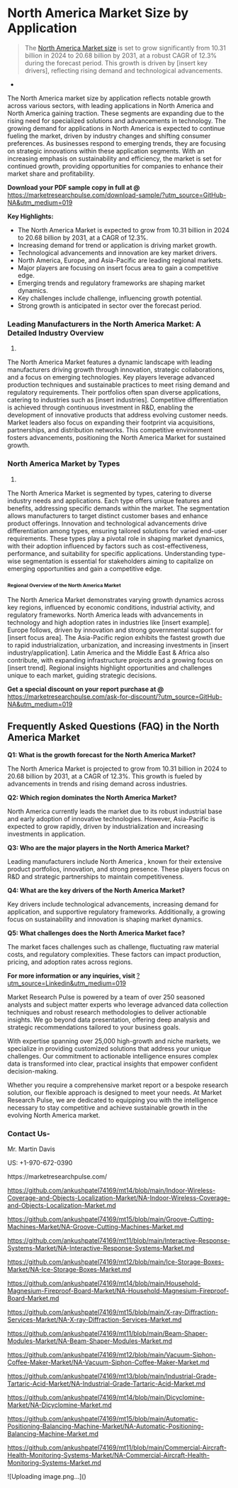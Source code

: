 <h1>North America  Market&nbsp;Size by Application</h1><blockquote><p>The <a href="https://marketresearchpulse.com/download-sample/?utm_source=GitHub-NA&amp;utm_medium=019">North America  Market size</a> is set to grow significantly from 10.31 billion in 2024 to 20.68 billion by 2031, at a robust CAGR of 12.3% during the forecast period. This growth is driven by [insert key drivers], reflecting rising demand and technological advancements.</p></blockquote><ul><li></li></ul><p>The North America  market size by application reflects notable growth across various sectors, with leading applications in North America  and North America  gaining traction. These segments are expanding due to the rising need for specialized solutions and advancements in technology. The growing demand for applications in North America  is expected to continue fueling the market, driven by industry changes and shifting consumer preferences. As businesses respond to emerging trends, they are focusing on strategic innovations within these application segments. With an increasing emphasis on sustainability and efficiency, the market is set for continued growth, providing opportunities for companies to enhance their market share and profitability.</p><p><strong>Download your PDF sample copy in full at @ </strong><a href="https://marketresearchpulse.com/download-sample/?utm_source=GitHub-NA&amp;utm_medium=019">https://marketresearchpulse.com/download-sample/?utm_source=GitHub-NA&amp;utm_medium=019</a></p><p><strong>Key Highlights: </strong></p><ul><li>The North America  Market is expected to grow from 10.31 billion in 2024 to 20.68 billion by 2031, at a CAGR of 12.3%.</li><li>Increasing demand for trend or application is driving market growth.</li><li>Technological advancements and innovation are key market drivers.</li><li>North America, Europe, and Asia-Pacific are leading regional markets.</li><li>Major players are focusing on insert focus area to gain a competitive edge.</li><li>Emerging trends and regulatory frameworks are shaping market dynamics.</li><li>Key challenges include challenge, influencing growth potential.</li><li>Strong growth is anticipated in sector over the forecast period.</li></ul><h3>Leading Manufacturers in the North America  Market: A Detailed Industry Overview</h3><ol><li></li></ol><div class="flex max-w-full flex-col flex-grow"><div class="min-h-8 text-message flex w-full flex-col items-end gap-2 whitespace-normal break-words [.text-message+&amp;]:mt-5" dir="auto" data-message-author-role="assistant" data-message-id="fd8432e4-4910-450d-b182-61b7bfb0a01f" data-message-model-slug="gpt-4o"><div class="flex w-full flex-col gap-1 empty:hidden first:pt-[3px]"><div class="markdown prose w-full break-words dark:prose-invert light"><p>The North America  Market features a dynamic landscape with leading manufacturers driving growth through innovation, strategic collaborations, and a focus on emerging technologies. Key players leverage advanced production techniques and sustainable practices to meet rising demand and regulatory requirements. Their portfolios often span diverse applications, catering to industries such as [insert industries]. Competitive differentiation is achieved through continuous investment in R&amp;D, enabling the development of innovative products that address evolving customer needs. Market leaders also focus on expanding their footprint via acquisitions, partnerships, and distribution networks. This competitive environment fosters advancements, positioning the North America  Market for sustained growth.</p></div></div></div></div><h3>North America  Market by Types</h3><ol><li></li></ol><div class="flex max-w-full flex-col flex-grow"><div class="min-h-8 text-message flex w-full flex-col items-end gap-2 whitespace-normal break-words [.text-message+&amp;]:mt-5" dir="auto" data-message-author-role="assistant" data-message-id="084470be-0bb7-4664-bddf-5156b4f41249" data-message-model-slug="gpt-4o-mini"><div class="flex w-full flex-col gap-1 empty:hidden first:pt-[3px]"><div class="markdown prose w-full break-words dark:prose-invert light"><p>The North America  Market is segmented by types, catering to diverse industry needs and applications. Each type offers unique features and benefits, addressing specific demands within the market. The segmentation allows manufacturers to target distinct customer bases and enhance product offerings. Innovation and technological advancements drive differentiation among types, ensuring tailored solutions for varied end-user requirements. These types play a pivotal role in shaping market dynamics, with their adoption influenced by factors such as cost-effectiveness, performance, and suitability for specific applications. Understanding type-wise segmentation is essential for stakeholders aiming to capitalize on emerging opportunities and gain a competitive edge.</p></div></div></div></div><h3><span style="font-size: 11px;">Regional Overview of the North America  Market</span></h3><div class="flex max-w-full flex-col flex-grow"><div class="min-h-8 text-message flex w-full flex-col items-end gap-2 whitespace-normal break-words [.text-message+&amp;]:mt-5" dir="auto" data-message-author-role="assistant" data-message-id="e9038762-ce64-4e30-91c9-9bd413514231" data-message-model-slug="gpt-4o-mini"><div class="flex w-full flex-col gap-1 empty:hidden first:pt-[3px]"><div class="markdown prose w-full break-words dark:prose-invert light"><p>The North America  Market demonstrates varying growth dynamics across key regions, influenced by economic conditions, industrial activity, and regulatory frameworks. North America leads with advancements in technology and high adoption rates in industries like [insert example]. Europe follows, driven by innovation and strong governmental support for [insert focus area]. The Asia-Pacific region exhibits the fastest growth due to rapid industrialization, urbanization, and increasing investments in [insert industry/application]. Latin America and the Middle East &amp; Africa also contribute, with expanding infrastructure projects and a growing focus on [insert trend]. Regional insights highlight opportunities and challenges unique to each market, guiding strategic decisions.</p></div></div></div></div><p><strong>Get a special discount on your report purchase at @ </strong><a href="https://marketresearchpulse.com/ask-for-discount/?utm_source=GitHub-NA&amp;utm_medium=019">https://marketresearchpulse.com/ask-for-discount/?utm_source=GitHub-NA&amp;utm_medium=019</a></p><h2>Frequently Asked Questions (FAQ) in the North America  Market</h2><p><strong>Q1: What is the growth forecast for the North America  Market?</strong></p><p>The North America  Market is projected to grow from 10.31 billion in 2024 to 20.68 billion by 2031, at a CAGR of 12.3%. This growth is fueled by advancements in trends and rising demand across industries.</p><p><strong>Q2: Which region dominates the North America  Market?</strong></p><p>North America currently leads the market due to its robust industrial base and early adoption of innovative technologies. However, Asia-Pacific is expected to grow rapidly, driven by industrialization and increasing investments in application.</p><p><strong>Q3: Who are the major players in the North America  Market?</strong></p><p>Leading manufacturers include North America , known for their extensive product portfolios, innovation, and strong presence. These players focus on R&amp;D and strategic partnerships to maintain competitiveness.</p><p><strong>Q4: What are the key drivers of the North America  Market?</strong></p><p>Key drivers include technological advancements, increasing demand for application, and supportive regulatory frameworks. Additionally, a growing focus on sustainability and innovation is shaping market dynamics.</p><p><strong>Q5: What challenges does the North America  Market face?</strong></p><p>The market faces challenges such as challenge, fluctuating raw material costs, and regulatory complexities. These factors can impact production, pricing, and adoption rates across regions.</p><p><strong>For more information or any inquiries, visit&nbsp;</strong><a href="?utm_source=Linkedin&utm_medium=019">?utm_source=Linkedin&utm_medium=019</a></p><p>Market Research Pulse is powered by a team of over 250 seasoned analysts and subject matter experts who leverage advanced data collection techniques and robust research methodologies to deliver actionable insights. We go beyond data presentation, offering deep analysis and strategic recommendations tailored to your business goals.</p><p>With expertise spanning over 25,000 high-growth and niche markets, we specialize in providing customized solutions that address your unique challenges. Our commitment to actionable intelligence ensures complex data is transformed into clear, practical insights that empower confident decision-making.</p><p>Whether you require a comprehensive market report or a bespoke research solution, our flexible approach is designed to meet your needs. At Market Research Pulse, we are dedicated to equipping you with the intelligence necessary to stay competitive and achieve sustainable growth in the evolving North America  market.</p><h3><strong>Contact Us-</strong></h3><p>Mr. Martin Davis</p><p>US: +1-970-672-0390</p><p>https://marketresearchpulse.com/</p><p><a href="https://github.com/ankushpatel74169/mt14/blob/main/Indoor-Wireless-Coverage-and-Objects-Localization-Market/NA-Indoor-Wireless-Coverage-and-Objects-Localization-Market.md">https://github.com/ankushpatel74169/mt14/blob/main/Indoor-Wireless-Coverage-and-Objects-Localization-Market/NA-Indoor-Wireless-Coverage-and-Objects-Localization-Market.md</a></p><p><a href="https://github.com/ankushpatel74169/mt15/blob/main/Groove-Cutting-Machines-Market/NA-Groove-Cutting-Machines-Market.md">https://github.com/ankushpatel74169/mt15/blob/main/Groove-Cutting-Machines-Market/NA-Groove-Cutting-Machines-Market.md</a></p><p><a href="https://github.com/ankushpatel74169/mt11/blob/main/Interactive-Response-Systems-Market/NA-Interactive-Response-Systems-Market.md">https://github.com/ankushpatel74169/mt11/blob/main/Interactive-Response-Systems-Market/NA-Interactive-Response-Systems-Market.md</a></p><p><a href="https://github.com/ankushpatel74169/mt12/blob/main/Ice-Storage-Boxes-Market/NA-Ice-Storage-Boxes-Market.md">https://github.com/ankushpatel74169/mt12/blob/main/Ice-Storage-Boxes-Market/NA-Ice-Storage-Boxes-Market.md</a></p><p><a href="https://github.com/ankushpatel74169/mt14/blob/main/Household-Magnesium-Fireproof-Board-Market/NA-Household-Magnesium-Fireproof-Board-Market.md">https://github.com/ankushpatel74169/mt14/blob/main/Household-Magnesium-Fireproof-Board-Market/NA-Household-Magnesium-Fireproof-Board-Market.md</a></p><p><a href="https://github.com/ankushpatel74169/mt15/blob/main/X-ray-Diffraction-Services-Market/NA-X-ray-Diffraction-Services-Market.md">https://github.com/ankushpatel74169/mt15/blob/main/X-ray-Diffraction-Services-Market/NA-X-ray-Diffraction-Services-Market.md</a></p><p><a href="https://github.com/ankushpatel74169/mt11/blob/main/Beam-Shaper-Modules-Market/NA-Beam-Shaper-Modules-Market.md">https://github.com/ankushpatel74169/mt11/blob/main/Beam-Shaper-Modules-Market/NA-Beam-Shaper-Modules-Market.md</a></p><p><a href="https://github.com/ankushpatel74169/mt12/blob/main/Vacuum-Siphon-Coffee-Maker-Market/NA-Vacuum-Siphon-Coffee-Maker-Market.md">https://github.com/ankushpatel74169/mt12/blob/main/Vacuum-Siphon-Coffee-Maker-Market/NA-Vacuum-Siphon-Coffee-Maker-Market.md</a></p><p><a href="https://github.com/ankushpatel74169/mt13/blob/main/Industrial-Grade-Tartaric-Acid-Market/NA-Industrial-Grade-Tartaric-Acid-Market.md">https://github.com/ankushpatel74169/mt13/blob/main/Industrial-Grade-Tartaric-Acid-Market/NA-Industrial-Grade-Tartaric-Acid-Market.md</a></p><p><a href="https://github.com/ankushpatel74169/mt14/blob/main/Dicyclomine-Market/NA-Dicyclomine-Market.md">https://github.com/ankushpatel74169/mt14/blob/main/Dicyclomine-Market/NA-Dicyclomine-Market.md</a></p><p><a href="https://github.com/ankushpatel74169/mt15/blob/main/Automatic-Positioning-Balancing-Machine-Market/NA-Automatic-Positioning-Balancing-Machine-Market.md">https://github.com/ankushpatel74169/mt15/blob/main/Automatic-Positioning-Balancing-Machine-Market/NA-Automatic-Positioning-Balancing-Machine-Market.md</a></p><p><a href="https://github.com/ankushpatel74169/mt11/blob/main/Commercial-Aircraft-Health-Monitoring-Systems-Market/NA-Commercial-Aircraft-Health-Monitoring-Systems-Market.md">https://github.com/ankushpatel74169/mt11/blob/main/Commercial-Aircraft-Health-Monitoring-Systems-Market/NA-Commercial-Aircraft-Health-Monitoring-Systems-Market.md</a></p>
![Uploading image.png…]()
